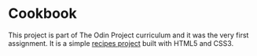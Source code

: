 # Cookbook

This project is part of The Odin Project curriculum and it was the very first assignment. It is a simple [recipes project](https://gdimitroff.github.io/cookbook/) built with HTML5 and CSS3.
